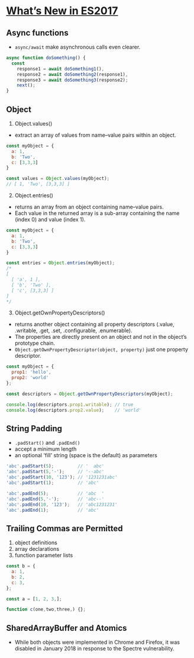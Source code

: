 # [What’s New in ES2017]

## Async functions

- `async/await` make asynchronous calls even clearer.

```js
async function doSomething() {
  const
    response1 = await doSomething1(),
    response2 = await doSomething2(response1),
    response3 = await doSomething3(response2);
    next();
}
```

## Object

1. Object.values()

- extract an array of values from name–value pairs within an object. 

```js
const myObject = {
  a: 1,
  b: 'Two',
  c: [3,3,3]
}

const values = Object.values(myObject);
// [ 1, 'Two', [3,3,3] ]
```

2. Object.entries()

- returns an array from an object containing name–value pairs.
- Each value in the returned array is a sub-array containing the name (index 0) and value (index 1).

```js
const myObject = {
  a: 1,
  b: 'Two',
  c: [3,3,3]
}

const entries = Object.entries(myObject);
/*
[
  [ 'a', 1 ],
  [ 'b', 'Two' ],
  [ 'c', [3,3,3] ]
]
*/
```

3. Object.getOwnPropertyDescriptors()

- returns another object containing all property descriptors (.value, .writable, .get, .set, .configurable, .enumerable).
- The properties are directly present on an object and not in the object’s prototype chain. 
- `Object.getOwnPropertyDescriptor(object, property)` just one property descriptor.

```js
const myObject = {
  prop1: 'hello',
  prop2: 'world'
};

const descriptors = Object.getOwnPropertyDescriptors(myObject);

console.log(descriptors.prop1.writable); // true
console.log(descriptors.prop2.value);    // 'world'
```

## String Padding

- `.padStart()` and `.padEnd()`
- accept a minimum length
- an optional 'fill' string (space is the default) as parameters

```js
'abc'.padStart(5);         // '  abc'
'abc'.padStart(5,'-');     // '--abc'
'abc'.padStart(10, '123'); // '1231231abc'
'abc'.padStart(1);         // 'abc'

'abc'.padEnd(5);           // 'abc  '
'abc'.padEnd(5,'-');       // 'abc--'
'abc'.padEnd(10, '123');   // 'abc1231231'
'abc'.padEnd(1);           // 'abc'
```

## Trailing Commas are Permitted

1. object definitions
2. array declarations
3. function parameter lists

```js
const b = {
  a: 1,
  b: 2,
  c: 3,
};

const a = [1, 2, 3,];

function c(one,two,three,) {};
```

## SharedArrayBuffer and Atomics

- While both objects were implemented in Chrome and Firefox, it was disabled in January 2018 in response to the Spectre vulnerability.

#

[What’s New in ES2017]:https://www.sitepoint.com/es2017-whats-new/